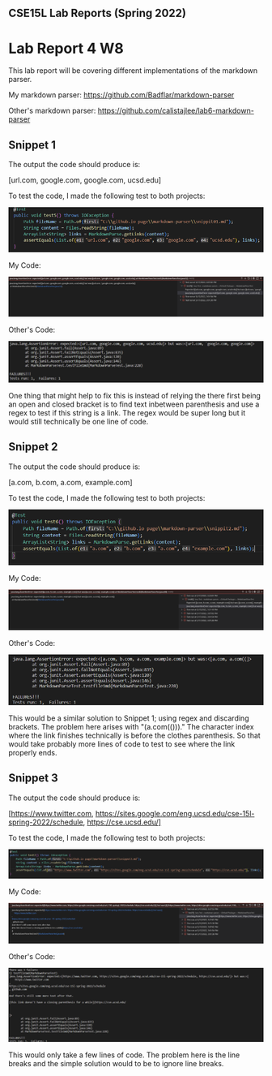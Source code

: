 ## CSE15L Lab Reports (Spring 2022)

# Lab Report 4 W8
This lab report will be covering different implementations of the markdown parser.

My markdown parser: https://github.com/Badflar/markdown-parser

Other's markdown parser: https://github.com/calistajlee/lab6-markdown-parser

## Snippet 1

The output the code should produce is:

[url.com, google.com, google.com, ucsd.edu]

To test the code, I made the following test to both projects:

![Image](https://github.com/Badflar/cse15l-lab-reports/blob/main/Screenshots/Lab4/Screenshot%202022-05-17%20150755.png?raw=true)

My Code:

![Image](https://github.com/Badflar/cse15l-lab-reports/blob/main/Screenshots/Lab4/Screenshot%202022-05-17%20150727.png?raw=true)

Other's Code:

![Image](https://github.com/Badflar/cse15l-lab-reports/blob/main/Screenshots/Lab4/Screenshot%202022-05-17%20151504.png?raw=true)

One thing that might help to fix this is instead of relying the there first being an open and closed bracket is to find text inbetween parenthesis and use a regex to test if this string is a link. The regex would be super long but it would still technically be one line of code.

## Snippet 2

The output the code should produce is:

[a.com, b.com, a.com, example.com]

To test the code, I made the following test to both projects:

![Image](https://github.com/Badflar/cse15l-lab-reports/blob/main/Screenshots/Lab4/Screenshot%202022-05-17%20152036.png?raw=true)

My Code:

![Image](https://github.com/Badflar/cse15l-lab-reports/blob/main/Screenshots/Lab4/Screenshot%202022-05-17%20152212.png?raw=true)

Other's Code:

![Image](https://github.com/Badflar/cse15l-lab-reports/blob/main/Screenshots/Lab4/Screenshot%202022-05-17%20152910.png?raw=true)

This would be a similar solution to Snippet 1; using regex and discarding brackets. The problem here arises with "(a.com(()))." The character index where the link finishes technically is before the clothes parenthesis. So that would take probably more lines of code to test to see where the link properly ends.

## Snippet 3

The output the code should produce is:

[https://www.twitter.com, https://sites.google.com/eng.ucsd.edu/cse-15l-spring-2022/schedule, https://cse.ucsd.edu/] 

To test the code, I made the following test to both projects: 

![Image](https://github.com/Badflar/cse15l-lab-reports/blob/main/Screenshots/Lab4/Screenshot%202022-05-17%20152709.png?raw=true)

My Code:

![Image](https://github.com/Badflar/cse15l-lab-reports/blob/main/Screenshots/Lab4/Screenshot%202022-05-17%20152807.png?raw=true)

Other's Code:

![Image](https://github.com/Badflar/cse15l-lab-reports/blob/main/Screenshots/Lab4/Screenshot%202022-05-17%20153019.png?raw=true)

This would only take a few lines of code. The problem here is the line breaks and the simple solution would to be to ignore line breaks. 